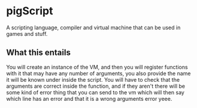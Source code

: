 # pigScript
A scripting language, compiler and virtual machine that can be used in games and stuff.

## What this entails
You will create an instance of the VM, and then you will register functions with it that
may have any number of arguments, you also provide the name it will be known under inside
the script. You will have to check that the arguments are correct inside the function, and
if they aren't there will be some kind of error thing that you can send to the vm which
will then say which line has an error and that it is a wrong arguments error yeee.

